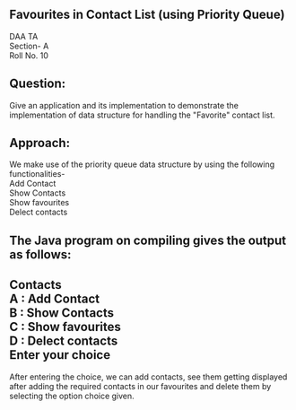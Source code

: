 ## Favourites in Contact List (using Priority Queue)

DAA TA  <br>
Section- A  <br>
Roll No. 10  <br>

## Question: <br>
Give an application and its implementation to demonstrate the implementation of data structure for handling the "Favorite" contact list. <br>

## Approach: <br>
We make use of the priority queue data structure by using the following functionalities-  <br>
Add Contact  <br>
Show Contacts  <br>
Show favourites  <br>
Delect contacts  <br>

  The Java program on compiling gives the output as follows:
  <br>
-----------------------------------

   Contacts     <br>
A : Add Contact   <br>
B : Show Contacts   <br>
C : Show favourites  <br>
D : Delect contacts   <br>
Enter your choice      <br>
------------------------------------

After entering the choice, we can add contacts, see them getting displayed after adding the required contacts in our favourites and delete them by selecting the option choice given.
